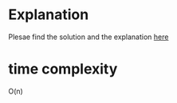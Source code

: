 # Explanation

Plesae find the solution and the explanation <a href='https://quickank1t.github.io/hackerrank/Icecreamparlor.html'>here </a>

# time complexity

O(n)
